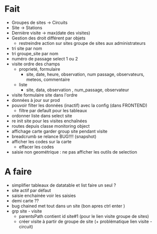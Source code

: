 # Fait
* Groupes de sites -> Circuits
* Site -> Stations
* Dernière visite -> max(date des visites)
* Gestion des droit différent par objets
  * restreindre action sur sites groupe de sites aux administrateurs 
* tri site par nom
* tri groupe_site par nom
* numéro de passage select 1 ou 2
* visite ordre des champs
  * proprieté, formulaire
    * site, date, heure, observation, num passage, observateurs, meteos, commentaire
  * liste
    * site, data, observation , num_passage, observateur    
* visite formulaire site dans l'ordre
* données à jour sur prod
* pouvoir filter les données (inactif) avec la config (dans FRONTEND)
  * filtre par default pour les tableaux 
* ordonner liste dans select site
* re init site pour les visites enchaînées
* routes depuis classe monitoring object
* affichage carte garder group site pendant visite
* breadcrumb se relance BUG!!!! (snapshot)
* afficher les codes sur la carte
  * effacer les codes 
* saisie non geométrique : ne pas afficher les outils de selection 

# A faire

* simplifier tableaux de datatable et list faire un seul ?
* site actif par défaut
* saisie enchainée voir les saisies
* demi carte ?? 
* bug chained met tout dans un site (bon apres ctrl enter )
* grp site - visite 
  * parentsPath contient id site#1 (pour le lien visite groupe de sites)
  * créer visite à partir de groupe de site (+ problématique lien visite - circuit)

